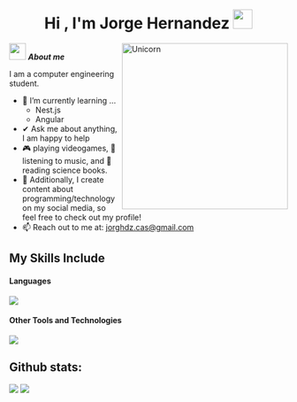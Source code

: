 <h1 align="center"><b>Hi , I'm Jorge Hernandez </b><img src="https://media.giphy.com/media/hvRJCLFzcasrR4ia7z/giphy.gif" width="35"></h1>
<img align="right" width=300px alt="Unicorn" src="https://c.tenor.com/GN73MKBawZYAAAAi/busy-cute.gif" />

<img src="https://media.giphy.com/media/ObNTw8Uzwy6KQ/giphy.gif" width="30px">&nbsp;***About me***

I am a computer engineering student.
- 🌱 I’m currently learning ...
  - Nest.js
  - Angular
- ✔ Ask me about anything, I am happy to help<br>
- 🎮 playing videogames, 🎵 listening to music, and 📖 reading science books.
- 👾 Additionally, I create content about programming/technology on my social media, so feel free to check out my profile!
- 📫 Reach out to me at: <a href="jorghdz.cas@gmail.com">jorghdz.cas@gmail.com</a>

## My Skills Include

<h4> Languages </h4>
<span>
<p align="left">
  <a href="https://skillicons.dev">
    <img src="https://skillicons.dev/icons?i=git,py,js,css" />
  </a>
</p>
</span>


<h4> Other Tools and Technologies </h4>
<span>
<p align="left">
  <a href="https://skillicons.dev">
    <img src="https://skillicons.dev/icons?i=git,py,js,css" />
  </a>
</p>
</span>

<h2>Github stats:</h2> 

[![](https://github-readme-stats.vercel.app/api?username=valentinawerle&show_icons=true&theme=tokyonight&hide_border=true&locale=en)](https://github.com/valentinawerle)
[![](https://github-readme-streak-stats.herokuapp.com/?user=valentinawerle&theme=material-palenight)](https://github.com/valentinawerle)
</div>

